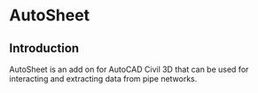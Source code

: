 # AutoSheet

## Introduction

AutoSheet is an add on for AutoCAD Civil 3D that can be used for interacting and extracting data from
pipe networks.